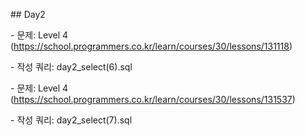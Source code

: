 \## Day2

\- 문제: Level 4 (https://school.programmers.co.kr/learn/courses/30/lessons/131118)

\- 작성 쿼리: day2\_select(6).sql

\- 문제: Level 4 (https://school.programmers.co.kr/learn/courses/30/lessons/131537)

\- 작성 쿼리: day2\_select(7).sql


